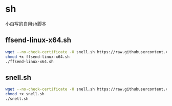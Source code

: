 # sh
小白写的自用sh脚本

## ffsend-linux-x64.sh
``` bash
wget --no-check-certificate -O snell.sh https://raw.githubusercontent.com/Newlearner365/sh/master/ffsend-linux-x64.sh
chmod +x ffsend-linux-x64.sh
./ffsend-linux-x64.sh
```
## snell.sh
``` bash
wget --no-check-certificate -O snell.sh https://raw.githubusercontent.com/Newlearner365/sh/master/snell.sh
chmod +x snell.sh
./snell.sh
```
